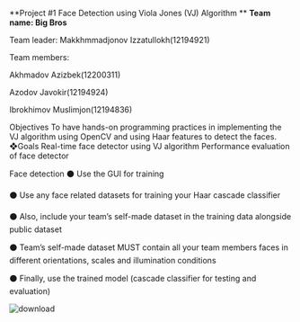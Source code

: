 **Project #1
Face Detection using Viola 
Jones (VJ) Algorithm
**
**Team name: Big Bros**

Team leader: Makkhmmadjonov Izzatullokh(12194921)

Team members: 

Akhmadov Azizbek(12200311)

Azodov Javokir(12194924)

Ibrokhimov Muslimjon(12194836)


Objectives
To have hands-on programming practices in 
implementing the VJ algorithm using OpenCV and 
using Haar features to detect the faces.
❖Goals
Real-time face detector using VJ algorithm
Performance evaluation of face detector

Face detection
⚫ Use the GUI for training


⚫ Use any face related datasets for training your Haar
cascade classifier


⚫ Also, include your team’s self-made dataset in the training 
data alongside public dataset 


⚫ Team’s self-made dataset MUST contain all your team 
members faces in different orientations, scales and 
illumination conditions


⚫ Finally, use the trained model (cascade classifier for testing 
and evaluation)


![download](https://user-images.githubusercontent.com/86156093/200327172-8c8a82c6-4991-4869-8a39-26352e0f86b9.jpg)
